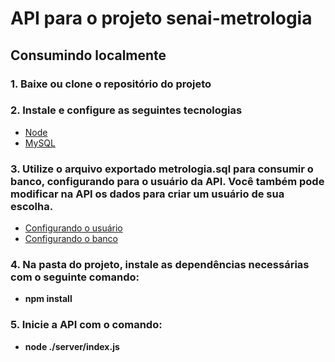 # API para o projeto senai-metrologia

## Consumindo localmente

### 1. Baixe ou clone o repositório do projeto

### 2. Instale e configure as seguintes tecnologias

- [Node](https://nodejs.org/en/)
- [MySQL](https://dev.mysql.com/downloads/installer/)

### 3. Utilize o arquivo exportado metrologia.sql para consumir o banco, configurando para o usuário da API. Você também pode modificar na API os dados para criar um usuário de sua escolha.

- [Configurando o usuário](https://www.hostinger.com.br/tutoriais/como-criar-usuario-mysql-e-conceder-privilegios/#:~:text=Para%20aplicar%20v%C3%A1rios%20privil%C3%A9gios%2C%20separe,%27nome_de_usu%C3%A1rio%27%20%40%20%27localhost%27%3B)
- [Configurando o banco](https://qastack.com.br/programming/17666249/how-do-i-import-an-sql-file-using-the-command-line-in-mysql)


### 4. Na pasta do projeto, instale as dependências necessárias com o seguinte comando:

- **npm install**

### 5. Inicie a API com o comando:

- **node ./server/index.js**



